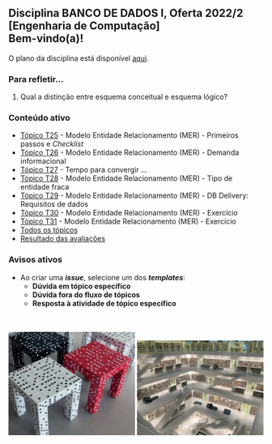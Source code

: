 ## Disciplina **BANCO DE DADOS I**, Oferta 2022/2<br>[Engenharia de Computação]<br>Bem-vindo(a)!<br> 

O plano da disciplina está disponível [aqui](./media/bd-2022-2-bec-plano.pdf).<br>

### Para refletir...

1. Qual a distinção entre esquema conceitual e esquema lógico?

### Conteúdo ativo

- [Tópico T25](./topicos/topico-25.md) - Modelo Entidade Relacionamento (MER) - Primeiros passos e _Checklist_
- [Tópico T26](./topicos/topico-26.md) - Modelo Entidade Relacionamento (MER) - Demanda informacional
- [Tópico T27](./topicos/topico-27.md) - Tempo para convergir ...
- [Tópico T28](./topicos/topico-28.md) - Modelo Entidade Relacionamento (MER) - Tipo de entidade fraca
- [Tópico T29](./topicos/topico-29.md) - Modelo Entidade Relacionamento (MER) - DB Delivery: Requisitos de dados
- [Tópico T30](./topicos/topico-30.md) - Modelo Entidade Relacionamento (MER) - Exercício
- [Tópico T31](./topicos/topico-31.md) - Modelo Entidade Relacionamento (MER) - Exercício
- [Todos os tópicos](topicos/topicos.md)
- [Resultado das avaliações](./topicos/tresultado.md)

### Avisos ativos

- Ao criar uma _**issue**_, selecione um dos _**templates**_:
  - **Dúvida em tópico específico**
  - **Dúvida fora do fluxo de tópicos**
  - **Resposta à atividade de tópico específico**

<br>
<br>
<img src="./media/fig-bd-ilustracao.jpg" width="250">
<img src="./media/tobias-fischer-PkbZahEG2Ng-unsplash.jpg" width="250">
